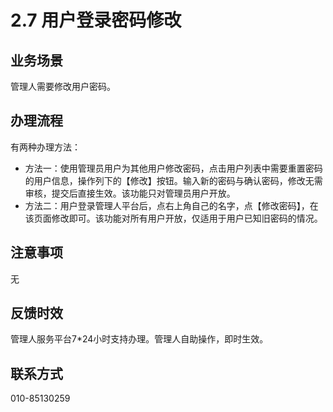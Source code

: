 # 2.7 用户登录密码修改
## <i class="hicon lb1"></i>业务场景
管理人需要修改用户密码。

## <i class="hicon lb2"></i>办理流程
有两种办理方法：
- 方法一：使用管理员用户为其他用户修改密码，点击用户列表中需要重置密码的用户信息，操作列下的【修改】按钮。输入新的密码与确认密码，修改无需审核，提交后直接生效。该功能只对管理员用户开放。
- 方法二：用户登录管理人平台后，点右上角自己的名字，点【修改密码】，在该页面修改即可。该功能对所有用户开放，仅适用于用户已知旧密码的情况。

## <i class="hicon lb3"></i>注意事项
无

## <i class="hicon lb4"></i>反馈时效
管理人服务平台7*24小时支持办理。管理人自助操作，即时生效。

## <i class="hicon lb5"></i>联系方式
010-85130259
